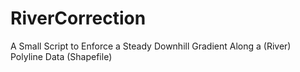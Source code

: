 # RiverCorrection
A Small Script to Enforce a Steady Downhill Gradient Along a (River) Polyline Data (Shapefile)
